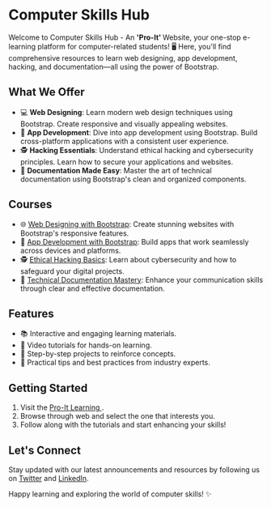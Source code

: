 # Computer Skills Hub

Welcome to Computer Skills Hub - An <b>'Pro-It' </b>Website, your one-stop e-learning platform for computer-related students! 🖥️ Here, you'll find comprehensive resources to learn web designing, app development, hacking, and documentation—all using the power of Bootstrap.

## What We Offer

- 💻 **Web Designing**: Learn modern web design techniques using Bootstrap. Create responsive and visually appealing websites.
- 📱 **App Development**: Dive into app development using Bootstrap. Build cross-platform applications with a consistent user experience.
- 🕵️ **Hacking Essentials**: Understand ethical hacking and cybersecurity principles. Learn how to secure your applications and websites.
- 📝 **Documentation Made Easy**: Master the art of technical documentation using Bootstrap's clean and organized components.

## Courses

- 🌐 [Web Designing with Bootstrap](web_design_course_link): Create stunning websites with Bootstrap's responsive features.
- 📱 [App Development with Bootstrap](app_dev_course_link): Build apps that work seamlessly across devices and platforms.
- 🕵️ [Ethical Hacking Basics](hacking_course_link): Learn about cybersecurity and how to safeguard your digital projects.
- 📝 [Technical Documentation Mastery](documentation_course_link): Enhance your communication skills through clear and effective documentation.

## Features

- 📚 Interactive and engaging learning materials.
- 🎥 Video tutorials for hands-on learning.
- 🚀 Step-by-step projects to reinforce concepts.
- 🌟 Practical tips and best practices from industry experts.

## Getting Started

1. Visit the [Pro-It Learning ](https://ashishpatil7507.github.io/pro-it.E-Learning/).
2. Browse through web and select the one that interests you.
3. Follow along with the tutorials and start enhancing your skills!


## Let's Connect

Stay updated with our latest announcements and resources by following us on [Twitter](https://twitter.com/ashishpatil7507/) and [LinkedIn](https://linkedin.com/in/ashishpatil7507/).

Happy learning and exploring the world of computer skills! ✨
